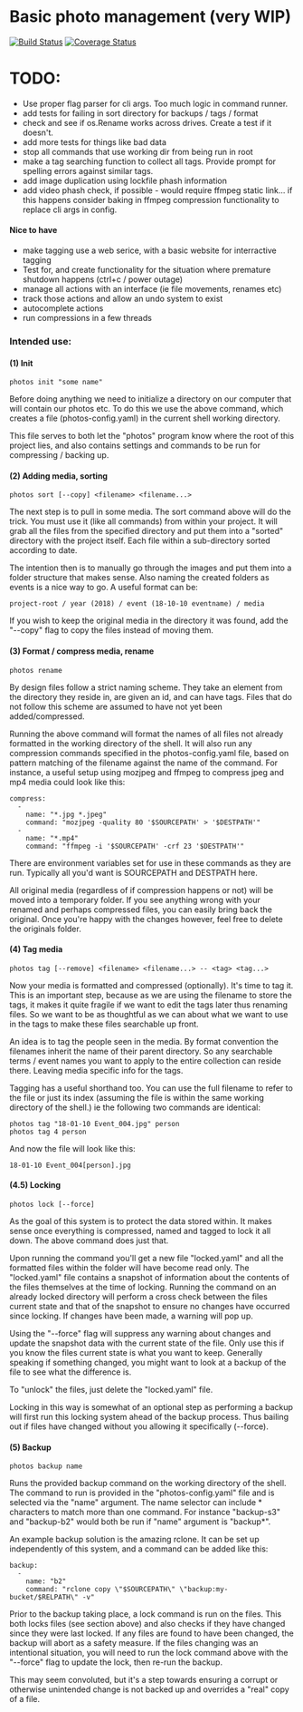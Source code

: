 # Basic photo management (very WIP)

[![Build Status](https://travis-ci.org/internetimagery/photos.svg?branch=master)](https://travis-ci.org/internetimagery/photos) [![Coverage Status](https://coveralls.io/repos/github/internetimagery/photos/badge.svg?branch=master)](https://coveralls.io/github/internetimagery/photos?branch=master)

# TODO:

- Use proper flag parser for cli args. Too much logic in command runner.
- add tests for failing in sort directory for backups / tags / format
- check and see if os.Rename works across drives. Create a test if it doesn't.
- add more tests for things like bad data
- stop all commands that use working dir from being run in root
- make a tag searching function to collect all tags. Provide prompt for spelling errors against similar tags.
- add image duplication using lockfile phash information
- add video phash check, if possible - would require ffmpeg static link... if this happens consider baking in ffmpeg compression functionality to replace cli args in config.

#### Nice to have
- make tagging use a web serice, with a basic website for interractive tagging
- Test for, and create functionality for the situation where premature shutdown happens (ctrl+c / power outage)
- manage all actions with an interface (ie file movements, renames etc)
- track those actions and allow an undo system to exist
- autocomplete actions
- run compressions in a few threads

### Intended use:

#### (1) Init

```
photos init "some name"
```

Before doing anything we need to initialize a directory on our computer that will contain our photos etc. To do this we use the above command, which creates a file (photos-config.yaml) in the current shell working directory.

This file serves to both let the "photos" program know where the root of this project lies, and also contains settings and commands to be run for compressing / backing up.

#### (2) Adding media, sorting

```
photos sort [--copy] <filename> <filename...>
```

The next step is to pull in some media. The sort command above will do the trick. You must use it (like all commands) from within your project. It will grab all the files from the specified directory and put them into a "sorted" directory with the project itself. Each file within a sub-directory sorted according to date.

The intention then is to manually go through the images and put them into a folder structure that makes sense. Also naming the created folders as events is a nice way to go. A useful format can be:

```
project-root / year (2018) / event (18-10-10 eventname) / media
```

If you wish to keep the original media in the directory it was found, add the "--copy" flag to copy the files instead of moving them.


#### (3) Format / compress media, rename

```
photos rename
```

By design files follow a strict naming scheme. They take an element from the directory they reside in, are given an id, and can have tags. Files that do not follow this scheme are assumed to have not yet been added/compressed.

Running the above command will format the names of all files not already formatted in the working directory of the shell. It will also run any compression commands specified in the photos-config.yaml file, based on pattern matching of the filename against the name of the command. For instance, a useful setup using mozjpeg and ffmpeg to compress jpeg and mp4 media could look like this:

```
compress:
  -
    name: "*.jpg *.jpeg"
    command: "mozjpeg -quality 80 '$SOURCEPATH' > '$DESTPATH'"
  -
    name: "*.mp4"
    command: "ffmpeg -i '$SOURCEPATH' -crf 23 '$DESTPATH'"
```

There are environment variables set for use in these commands as they are run. Typically all you'd want is SOURCEPATH and DESTPATH here.

All original media (regardless of if compression happens or not) will be moved into a temporary folder. If you see anything wrong with your renamed and perhaps compressed files, you can easily bring back the original. Once you're happy with the changes however, feel free to delete the originals folder.

#### (4) Tag media

```
photos tag [--remove] <filename> <filename...> -- <tag> <tag...>
```

Now your media is formatted and compressed (optionally). It's time to tag it. This is an important step, because as we are using the filename to store the tags, it makes it quite fragile if we want to edit the tags later thus renaming files. So we want to be as thoughtful as we can about what we want to use in the tags to make these files searchable up front.

An idea is to tag the people seen in the media.
By format convention the filenames inherit the name of their parent directory. So any searchable terms / event names you want to apply to the entire collection can reside there. Leaving media specific info for the tags.

Tagging has a useful shorthand too. You can use the full filename to refer to the file or just its index (assuming the file is within the same working directory of the shell.) ie the following two commands are identical:

```
photos tag "18-01-10 Event_004.jpg" person
photos tag 4 person
```

And now the file will look like this:

```
18-01-10 Event_004[person].jpg
```

#### (4.5) Locking

```
photos lock [--force]
```

As the goal of this system is to protect the data stored within. It makes sense once everything is compressed, named and tagged to lock it all down. The above command does just that.

Upon running the command you'll get a new file "locked.yaml" and all the formatted files within the folder will have become read only. The "locked.yaml" file contains a snapshot of information about the contents of the files themselves at the time of locking.
Running the command on an already locked directory will perform a cross check between the files current state and that of the snapshot to ensure no changes have occurred since locking. If changes have been made, a warning will pop up.

Using the "--force" flag will suppress any warning about changes and update the snapshot data with the current state of the file. Only use this if you know the files current state is what you want to keep. Generally speaking if something changed, you might want to look at a backup of the file to see what the difference is.

To "unlock" the files, just delete the "locked.yaml" file.

Locking in this way is somewhat of an optional step as performing a backup will first run this locking system ahead of the backup process. Thus bailing out if files have changed without you allowing it specifically (--force).

#### (5) Backup

```
photos backup name
```

Runs the provided backup command on the working directory of the shell. The command to run is provided in the "photos-config.yaml" file and is selected via the "name" argument. The name selector can include * characters to match more than one command. For instance "backup-s3" and "backup-b2" would both be run if "name" argument is "backup*".

An example backup solution is the amazing rclone. It can be set up independently of this system, and a command can be added like this:

```
backup:
  -
    name: "b2"
    command: "rclone copy \"$SOURCEPATH\" \"backup:my-bucket/$RELPATH\" -v"
```

Prior to the backup taking place, a lock command is run on the files. This both locks files (see section above) and also checks if they have changed since they were last locked. If any files are found to have been changed, the backup will abort as a safety measure. If the files changing was an intentional situation, you will need to run the lock command above with the "--force" flag to update the lock, then re-run the backup.

This may seem convoluted, but it's a step towards ensuring a corrupt or otherwise unintended change is not backed up and overrides a "real" copy of a file.
